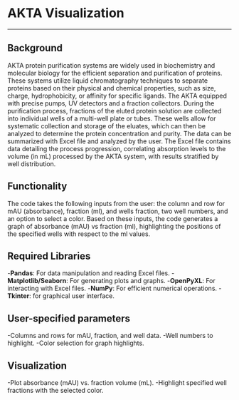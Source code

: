  # AKTA Visualization
 ---
 
 ## Background
 
AKTA protein purification systems are widely used in biochemistry and molecular biology for the efficient separation and purification of proteins.
These systems utilize liquid chromatography techniques to separate proteins based on their physical and chemical properties, such as size, charge, hydrophobicity, or affinity for specific ligands.
The AKTA equipped with precise pumps, UV detectors and a fraction collectors. During the purification process, fractions of the eluted protein solution are collected into individual wells of a multi-well plate or tubes.
These wells allow for systematic collection and storage of the eluates, which can then be analyzed to determine the protein concentration and purity. The data can be summarized with Excel file and analyzed by the user. 
The Excel file contains data detailing the process progression, correlating absorption levels to the volume (in mL) processed by the AKTA system, with results stratified by well distribution.

## Functionality

The code takes the following inputs from the user:
the column and row for mAU (absorbance), fraction (ml), and wells fraction, two well numbers, and an option to select a color.
Based on these inputs, the code generates a graph of absorbance (mAU) vs fraction (ml), highlighting the positions of the specified wells with respect to the ml values.

## Required Libraries

-**Pandas**: For data manipulation and reading Excel files.
-**Matplotlib/Seaborn**: For generating plots and graphs.
-**OpenPyXL**: For interacting with Excel files.
-**NumPy**: For efficient numerical operations.
-**Tkinter**: for graphical user interface. 

## User-specified parameters

-Columns and rows for mAU, fraction, and well data.
-Well numbers to highlight.
-Color selection for graph highlights.

## Visualization

-Plot absorbance (mAU) vs. fraction volume (mL).
-Highlight specified well fractions with the selected color.





